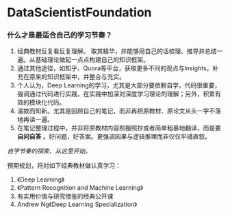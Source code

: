 # DataScientistFoundation

### 什么才是最适合自己的学习节奏？
1. 经典教材反复看反复理解。
    取其精华，并能够用自己的话梳理、推导并总结一遍。从基础理论做起一点点构建自己的知识框架。
2. 通过其他途径，如知乎、Quora等平台，获取更多不同的观点与Insights，补充在原来的知识框架中，并整合与充实。
3. 个人认为，Deep Learning的学习，尤其是大部分要依赖自学，代码很重要，强调通过代码进行实践，在实践中加深对深度学习理论的理解；另外，积累有效的模块化代码。
4. 温故而知新。尤其是回顾自己的笔记，而非再把原教材、原论文从头一字不落地再读一遍。
5. 在笔记整理过程中，并非将原教材内容照搬照抄或者简单粗暴地翻译，而是要 __自问自答__ 。好问题，好答案。更强调因果与逻辑推理而非仅仅平铺直叙。

_自学节奏的探索，从这里开始。_

预期规划，将对如下经典教材做认真学习：
1. 《Deep Learning》
2. 《Pattern Recognition and Machine Learning》
3. 有实用价值与研究借鉴的经典公开课
4. Andrew Ng《Deep Learning Specialization》
